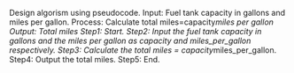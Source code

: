 Design algorism using pseudocode. 
Input: Fuel tank capacity in gallons and miles per gallon.
Process: Calculate total miles=capacity*miles per gallon 
Output: Total miles 
Step1: Start. 
Step2: Input the fuel tank capacity in gallons and the miles per gallon as capacity and miles_per_gallon respectively. 
Step3: Calculate the total miles = capacity*miles_per_gallon. 
Step4: Output the total miles. 
Step5: End.

